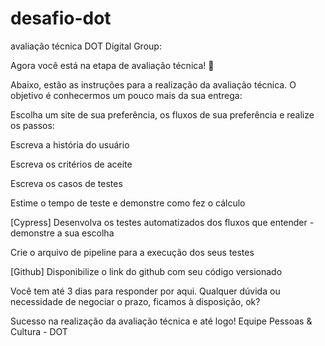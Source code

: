 # desafio-dot
avaliação técnica DOT Digital Group:


Agora você está na etapa de avaliação técnica! 💚

Abaixo, estão as instruções para a realização da avaliação técnica.
O objetivo é conhecermos um pouco mais da sua entrega:

Escolha um site de sua preferência, os fluxos de sua preferência e realize os passos:

Escreva a história do usuário

Escreva os critérios de aceite

Escreva os casos de testes

Estime o tempo de teste e demonstre como fez o cálculo

[Cypress] Desenvolva os testes automatizados dos fluxos que entender - demonstre a sua escolha

Crie o arquivo de pipeline para a execução dos seus testes

[Github] Disponibilize o link do github com seu código versionado


Você tem até 3 dias para responder por aqui.
Qualquer dúvida ou necessidade de negociar o prazo, ficamos à disposição, ok?

Sucesso na realização da avaliação técnica e até logo!
Equipe Pessoas & Cultura - DOT
